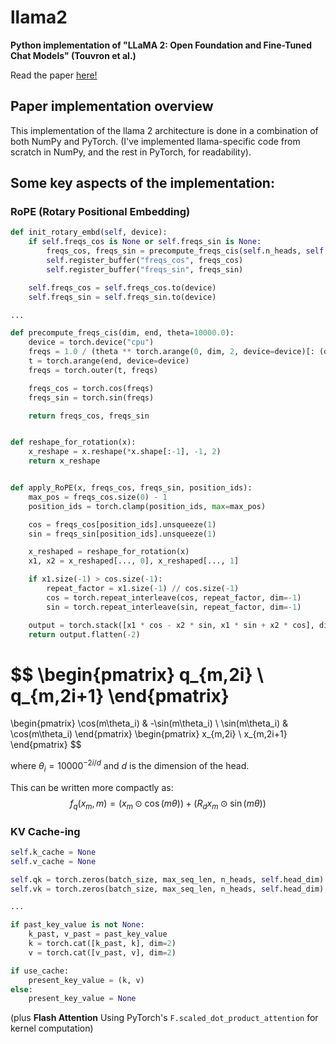 # llama2
**Python implementation of "LLaMA 2: Open Foundation and Fine-Tuned Chat Models" (Touvron et al.)**

Read the paper [here!](https://arxiv.org/abs/2307.09288)

## Paper implementation overview
This implementation of the llama 2 architecture is done in a combination of both NumPy and PyTorch.
(I've implemented llama-specific code from scratch in NumPy, and the rest in PyTorch, for readability).

## Some key aspects of the implementation:

### RoPE (Rotary Positional Embedding)
```Python
def init_rotary_embd(self, device):
    if self.freqs_cos is None or self.freqs_sin is None:
        freqs_cos, freqs_sin = precompute_freqs_cis(self.n_heads, self.max_seq_len)
        self.register_buffer("freqs_cos", freqs_cos)
        self.register_buffer("freqs_sin", freqs_sin)

    self.freqs_cos = self.freqs_cos.to(device)
    self.freqs_sin = self.freqs_sin.to(device)

...

def precompute_freqs_cis(dim, end, theta=10000.0):
    device = torch.device("cpu")
    freqs = 1.0 / (theta ** torch.arange(0, dim, 2, device=device)[: (dim // 2)].float() / dim)
    t = torch.arange(end, device=device)
    freqs = torch.outer(t, freqs)

    freqs_cos = torch.cos(freqs)
    freqs_sin = torch.sin(freqs)

    return freqs_cos, freqs_sin


def reshape_for_rotation(x):
    x_reshape = x.reshape(*x.shape[:-1], -1, 2)
    return x_reshape


def apply_RoPE(x, freqs_cos, freqs_sin, position_ids):
    max_pos = freqs_cos.size(0) - 1
    position_ids = torch.clamp(position_ids, max=max_pos)

    cos = freqs_cos[position_ids].unsqueeze(1)
    sin = freqs_sin[position_ids].unsqueeze(1)

    x_reshaped = reshape_for_rotation(x)
    x1, x2 = x_reshaped[..., 0], x_reshaped[..., 1]

    if x1.size(-1) > cos.size(-1):
        repeat_factor = x1.size(-1) // cos.size(-1)
        cos = torch.repeat_interleave(cos, repeat_factor, dim=-1)
        sin = torch.repeat_interleave(sin, repeat_factor, dim=-1)

    output = torch.stack([x1 * cos - x2 * sin, x1 * sin + x2 * cos], dim=-1)
    return output.flatten(-2)
```

$$
\begin{pmatrix}
q_{m,2i} \\
q_{m,2i+1}
\end{pmatrix}
=
\begin{pmatrix}
\cos(m\theta_i) & -\sin(m\theta_i) \\
\sin(m\theta_i) & \cos(m\theta_i)
\end{pmatrix}
\begin{pmatrix}
x_{m,2i} \\
x_{m,2i+1}
\end{pmatrix}
$$

where $\theta_i = 10000^{-2i/d}$ and $d$ is the dimension of the head.

This can be written more compactly as:
$$
f_q(x_m, m) = (x_m \odot \cos(m\theta)) + (R_d x_m \odot \sin(m\theta))
$$


### KV Cache-ing
```Python
self.k_cache = None
self.v_cache = None

self.qk = torch.zeros(batch_size, max_seq_len, n_heads, self.head_dim)
self.vk = torch.zeros(batch_size, max_seq_len, n_heads, self.head_dim)

...

if past_key_value is not None:
    k_past, v_past = past_key_value
    k = torch.cat([k_past, k], dim=2)
    v = torch.cat([v_past, v], dim=2)

if use_cache:
    present_key_value = (k, v)
else:
    present_key_value = None
```

(plus **Flash Attention** Using PyTorch's `F.scaled_dot_product_attention` for kernel computation)
